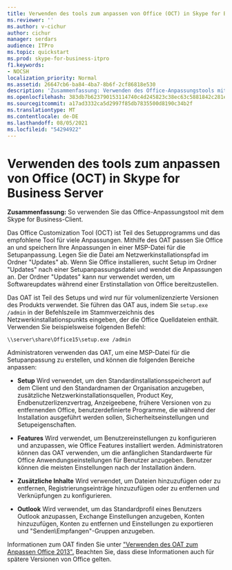 ```yaml
---
title: Verwenden des tools zum anpassen von Office (OCT) in Skype for Business Server
ms.reviewer: ''
ms.author: v-cichur
author: cichur
manager: serdars
audience: ITPro
ms.topic: quickstart
ms.prod: skype-for-business-itpro
f1.keywords:
- NOCSH
localization_priority: Normal
ms.assetid: 26647cb6-ba84-4ba7-8b6f-2cf86818e530
description: 'Zusammenfassung: Verwenden des Office-Anpassungstools mit dem Skype for Business-Client.'
ms.openlocfilehash: 383db7b623790153114740c4d245823c38ec63c5881842c281e6c10f7834a450
ms.sourcegitcommit: a17ad3332ca5d2997f85db7835500d8190c34b2f
ms.translationtype: MT
ms.contentlocale: de-DE
ms.lasthandoff: 08/05/2021
ms.locfileid: "54294922"
---
```

# <a name="use-the-office-customization-tool-oct-in-skype-for-business-server"></a>Verwenden des tools zum anpassen von Office (OCT) in Skype for Business Server
 
**Zusammenfassung:** So verwenden Sie das Office-Anpassungstool mit dem Skype for Business-Client.
  
Das Office Customization Tool (OCT) ist Teil des Setupprogramms und das empfohlene Tool für viele Anpassungen. Mithilfe des OAT passen Sie Office an und speichern Ihre Anpassungen in einer MSP-Datei für die Setupanpassung. Legen Sie die Datei am Netzwerkinstallationspfad im Ordner "Updates" ab. Wenn Sie Office installieren, sucht Setup im Ordner "Updates" nach einer Setupanpassungsdatei und wendet die Anpassungen an. Der Ordner "Updates" kann nur verwendet werden, um Softwareupdates während einer Erstinstallation von Office bereitzustellen.
  
Das OAT ist Teil des Setups und wird nur für volumenlizenzierte Versionen des Produkts verwendet. Sie führen das OAT aus, indem Sie `setup.exe /admin` in der Befehlszeile im Stammverzeichnis des Netzwerkinstallationspunkts eingeben, der die Office Quelldateien enthält. Verwenden Sie beispielsweise folgenden Befehl:
  
 ```console
\\server\share\Office15\setup.exe /admin
```
  
Administratoren verwenden das OAT, um eine MSP-Datei für die Setupanpassung zu erstellen, und können die folgenden Bereiche anpassen:
  
- **Setup** Wird verwendet, um den Standardinstallationsspeicherort auf dem Client und den Standardnamen der Organisation anzugeben, zusätzliche Netzwerkinstallationsquellen, Product Key, Endbenutzerlizenzvertrag, Anzeigeebene, frühere Versionen von zu entfernenden Office, benutzerdefinierte Programme, die während der Installation ausgeführt werden sollen, Sicherheitseinstellungen und Setupeigenschaften.
    
- **Features** Wird verwendet, um Benutzereinstellungen zu konfigurieren und anzupassen, wie Office Features installiert werden. Administratoren können das OAT verwenden, um die anfänglichen Standardwerte für Office Anwendungseinstellungen für Benutzer anzugeben. Benutzer können die meisten Einstellungen nach der Installation ändern.
    
- **Zusätzliche Inhalte** Wird verwendet, um Dateien hinzuzufügen oder zu entfernen, Registrierungseinträge hinzuzufügen oder zu entfernen und Verknüpfungen zu konfigurieren.
    
- **Outlook** Wird verwendet, um das Standardprofil eines Benutzers Outlook anzupassen, Exchange Einstellungen anzugeben, Konten hinzuzufügen, Konten zu entfernen und Einstellungen zu exportieren und "Senden\Empfangen"-Gruppen anzugeben.
    
Informationen zum OAT finden Sie unter ["Verwenden des OAT zum Anpassen Office 2013".](/previous-versions/office/office-2013-resource-kit/cc179132(v=office.15)) Beachten Sie, dass diese Informationen auch für spätere Versionen von Office gelten.
